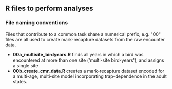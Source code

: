 ## R files to perform analyses

### File naming conventions
Files that contribute to a common task share a numerical prefix, e.g. "00" files are all used to create mark-recapture datasets from the raw encounter data.

- **00a_multisite_birdyears.R** finds all years in which a bird was encountered at more than one site ('multi-site bird-years'), and assigns a single site.
- **00b_create_cmr_data.R** creates a mark-recapture dataset encoded for a multi-age, multi-site model incorporating trap-dependence in the adult states.
